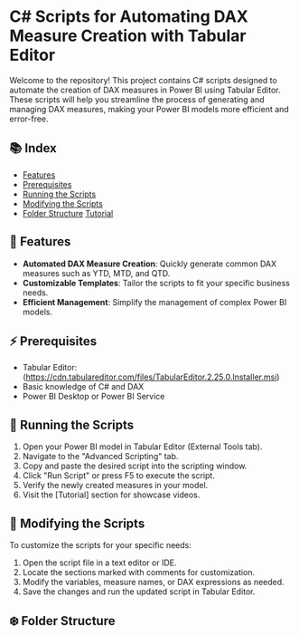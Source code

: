 # C# Scripts for Automating DAX Measure Creation with Tabular Editor

Welcome to the repository! This project contains C# scripts designed to automate the creation of DAX measures in Power BI using Tabular Editor. These scripts will help you streamline the process of generating and managing DAX measures, making your Power BI models more efficient and error-free.

## 📚 Index

- [Features](#beginner-features)
- [Prerequisites](#zap-prerequisites)
- [Running the Scripts](#file_folder-running-the-scripts)
- [Modifying the Scripts](#page_facing_up-modifying-the-scripts)
- [Folder Structure](#snowflake-folder-structure)
 [Tutorial](#tutorial)

## 🔰 Features

- **Automated DAX Measure Creation**: Quickly generate common DAX measures such as YTD, MTD, and QTD.
- **Customizable Templates**: Tailor the scripts to fit your specific business needs.
- **Efficient Management**: Simplify the management of complex Power BI models.

## ⚡ Prerequisites

- Tabular Editor: (https://cdn.tabulareditor.com/files/TabularEditor.2.25.0.Installer.msi)
- Basic knowledge of C# and DAX
- Power BI Desktop or Power BI Service

## 📂 Running the Scripts

1. Open your Power BI model in Tabular Editor (External Tools tab).
2. Navigate to the "Advanced Scripting" tab.
3. Copy and paste the desired script into the scripting window.
4. Click "Run Script" or press F5 to execute the script.
5. Verify the newly created measures in your model.
6. Visit the [Tutorial] section for showcase videos.

## 📄 Modifying the Scripts

To customize the scripts for your specific needs:

1. Open the script file in a text editor or IDE.
2. Locate the sections marked with comments for customization.
3. Modify the variables, measure names, or DAX expressions as needed.
4. Save the changes and run the updated script in Tabular Editor.

## ❄️ Folder Structure
